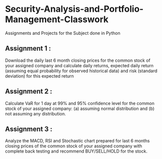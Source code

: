 # Security-Analysis-and-Portfolio-Management-Classwork
Assignments and Projects for the Subject done in Python


## Assignment 1 :

Download the daily last 6 month closing prices for the common stock of your assigned company and calculate daily returns, 
expected daily return (assuming equal probability for observed historical data) and
risk (standard deviation) for this expected return

## Assignment 2 :

Calculate VaR for 1 day at 99% and 95% confidence level for the common stock of your assigned company:
(a) assuming normal distribution and 
(b) not assuming any distribution. 

## Assignment 3 :

Analyze the MACD, RSI and Stochastic chart prepared for last 6 months closing prices of the common stock of your assigned company with complete back testing 
and recommend BUY/SELL/HOLD for the stock. 
